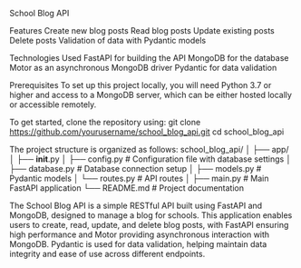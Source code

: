 School Blog API

Features
Create new blog posts
Read blog posts
Update existing posts
Delete posts
Validation of data with Pydantic models

Technologies Used
FastAPI for building the API
MongoDB for the database
Motor as an asynchronous MongoDB driver
Pydantic for data validation

Prerequisites
To set up this project locally, you will need Python 3.7 or higher and access to a MongoDB server, which can be either hosted locally or accessible remotely.

To get started, clone the repository using:
git clone https://github.com/yourusername/school_blog_api.git
cd school_blog_api

The project structure is organized as follows:
school_blog_api/
│
├── app/
│   ├── __init__.py
│   ├── config.py           # Configuration file with database settings
│   ├── database.py         # Database connection setup
│   ├── models.py           # Pydantic models
│   └── routes.py           # API routes
│
├── main.py                 # Main FastAPI application
└── README.md               # Project documentation

The School Blog API is a simple RESTful API built using FastAPI and MongoDB, designed to manage a blog for schools. 
This application enables users to create, read, update, and delete blog posts, with FastAPI ensuring high performance and Motor providing asynchronous interaction with MongoDB. 
Pydantic is used for data validation, helping maintain data integrity and ease of use across different endpoints.

